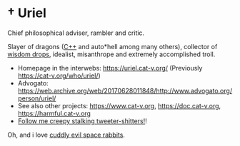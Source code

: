 † Uriel
=========

Chief philosophical adviser, rambler and critic.

Slayer of dragons ([C++](https://harmful.cat-v.org/software/c++/) and auto*hell among many others), collector of [wisdom drops](https://quotes.cat-v.org/programming/), idealist, misanthrope and extremely accomplished troll.

* Homepage in the interwebs: <https://uriel.cat-v.org/> (Previously https://cat-v.org/who/uriel/)
* Advogato: <https://web.archive.org/web/20170628011848/http://www.advogato.org/person/uriel/>
* See also other projects: <https://www.cat-v.org>, <https://doc.cat-v.org>, <https://harmful.cat-v.org> 
* [Follow me creepy stalking tweeter-shitters!](https://twitter.com/ArchangelUriel)!

Oh, and i love [cuddly evil space rabbits](https://glenda.cat-v.org).
